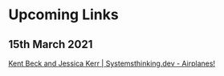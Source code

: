 # Upcoming Links

## 15th March 2021

[Kent Beck and Jessica Kerr | Systemsthinking.dev - Airplanes!](https://systemsthinking.dev/2021/03/03/airplanes)